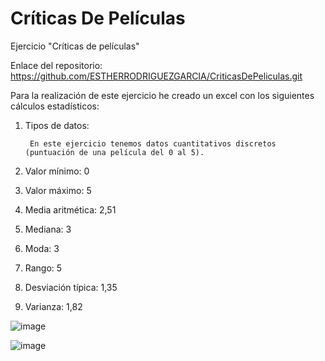 # Críticas De Películas
Ejercicio "Críticas de películas"

Enlace del repositorio: https://github.com/ESTHERRODRIGUEZGARCIA/CriticasDePeliculas.git

Para la realización de este ejercicio he creado un excel con los siguientes cálculos estadísticos:


1. Tipos de datos: 

        En este ejercicio tenemos datos cuantitativos discretos (puntuación de una película del 0 al 5).

2. Valor mínimo: 0
3. Valor máximo: 5
4. Media aritmética: 2,51
5. Mediana: 3
6. Moda: 3
7. Rango: 5
8. Desviación típica: 1,35
9. Varianza: 1,82


![image](https://user-images.githubusercontent.com/91721860/165625752-f4e1d4c0-b8dd-490f-a6eb-93e035770128.png)


![image](https://user-images.githubusercontent.com/91721860/165625849-9ffbe541-1941-4e16-bc4a-fe47ebe57278.png)


